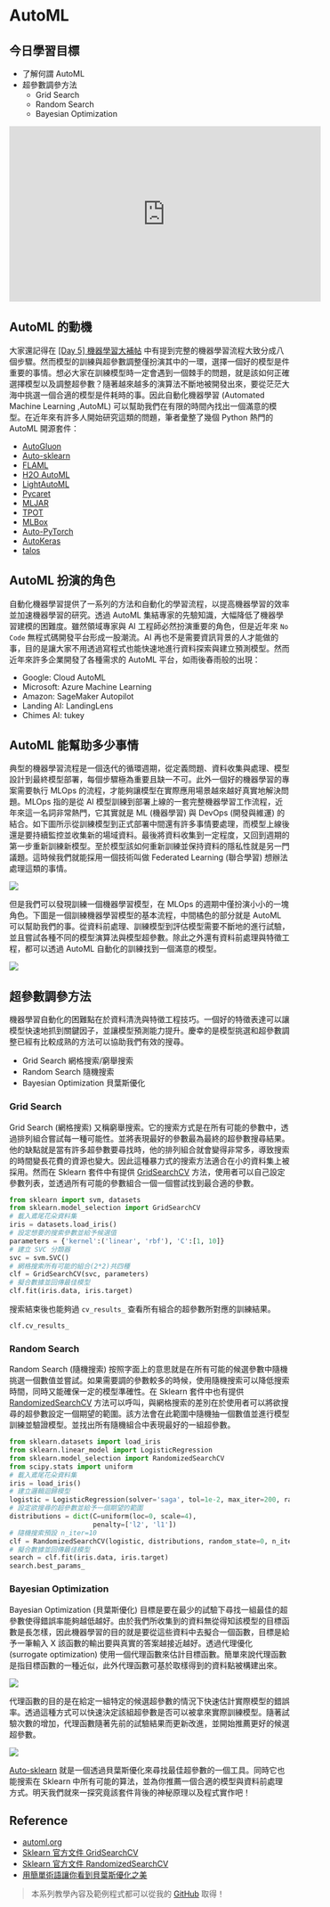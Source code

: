 # AutoML

## 今日學習目標
- 了解何謂 AutoML
- 超參數調參方法
    - Grid Search
    - Random Search
    - Bayesian Optimization

<iframe width="560" height="315" src="https://www.youtube.com/embed/" frameborder="0" allow="accelerometer; autoplay; clipboard-write; encrypted-media; gyroscope; picture-in-picture" allowfullscreen></iframe>

## AutoML 的動機
大家還記得在 [[Day 5] 機器學習大補帖](https://ithelp.ithome.com.tw/articles/10265942) 中有提到完整的機器學習流程大致分成八個步驟。然而模型的訓練與超參數調整僅扮演其中的一環，選擇一個好的模型是件重要的事情。想必大家在訓練模型時一定會遇到一個棘手的問題，就是該如何正確選擇模型以及調整超參數？隨著越來越多的演算法不斷地被開發出來，要從茫茫大海中挑選一個合適的模型是件耗時的事。因此自動化機器學習 (Automated Machine Learning ,AutoML) 可以幫助我們在有限的時間內找出一個滿意的模型。在近年來有許多人開始研究這類的問題，筆者彙整了幾個 Python 熱門的 AutoML 開源套件：

- [AutoGluon](https://www.automl.org/automl/#:~:text=AutoML%20packages%20include%3A-,AutoGluon,-is%20a%20multi)
- [Auto-sklearn](https://automl.github.io/auto-sklearn/master/)
- [FLAML](https://github.com/microsoft/FLAML)
- [H2O AutoML](http://docs.h2o.ai/h2o/latest-stable/h2o-docs/automl.html)
- [LightAutoML](https://github.com/sberbank-ai-lab/LightAutoML)
- [Pycaret](https://pycaret.org/)
- [MLJAR](https://mljar.com/)
- [TPOT](https://github.com/EpistasisLab/tpot)
- [MLBox](https://github.com/AxeldeRomblay/MLBox)
- [Auto-PyTorch](https://github.com/automl/Auto-PyTorch)
- [AutoKeras](https://autokeras.com/)
- [talos](https://github.com/autonomio/talos)

## AutoML 扮演的角色
自動化機器學習提供了一系列的方法和自動化的學習流程，以提高機器學習的效率並加速機器學習的研究。透過 AutoML 集結專家的先驗知識，大幅降低了機器學習建模的困難度。雖然領域專家與 AI 工程師必然扮演重要的角色，但是近年來 `No Code` 無程式碼開發平台形成一股潮流。AI 再也不是需要資訊背景的人才能做的事，目的是讓大家不用透過寫程式也能快速地進行資料探索與建立預測模型。然而近年來許多企業開發了各種需求的 AutoML 平台，如雨後春雨般的出現：

- Google: Cloud AutoML
- Microsoft: Azure Machine Learning
- Amazon: SageMaker Autopilot
- Landing AI: LandingLens
- Chimes AI: tukey

## AutoML 能幫助多少事情
典型的機器學習流程是一個迭代的循環週期，從定義問題、資料收集與處理、模型設計到最終模型部署，每個步驟極為重要且缺一不可。此外一個好的機器學習的專案需要執行 MLOps 的流程，才能夠讓模型在實際應用場景越來越好真實地解決問題。MLOps 指的是從 AI 模型訓練到部署上線的一套完整機器學習工作流程，近年來這一名詞非常熱門，它其實就是 ML (機器學習) 與 DevOps (開發與維運) 的結合。如下圖所示從訓練模型到正式部署中間還有許多事情要處理，而模型上線後還是要持續監控並收集新的場域資料。最後將資料收集到一定程度，又回到週期的第一步重新訓練新模型。至於模型該如何重新訓練並保持資料的隱私性就是另一門議題。這時候我們就能採用一個技術叫做 Federated Learning (聯合學習) 想辦法處理這類的事情。

![](./image/img19-1.png)

但是我們可以發現訓練一個機器學習模型，在 MLOps 的週期中僅扮演小小的一塊角色。下圖是一個訓練機器學習模型的基本流程，中間橘色的部分就是 AutoML 可以幫助我們的事。從資料前處理、訓練模型到評估模型需要不斷地的進行試驗，並且嘗試各種不同的模型演算法與模型超參數。除此之外還有資料前處理與特徵工程，都可以透過 AutoML 自動化的訓練找到一個滿意的模型。

![](./image/img19-2.png)

## 超參數調參方法
機器學習自動化的困難點在於資料清洗與特徵工程技巧。一個好的特徵表達可以讓模型快速地抓到關鍵因子，並讓模型預測能力提升。慶幸的是模型挑選和超參數調整已經有比較成熟的方法可以協助我們有效的搜尋。

- Grid Search 網格搜索/窮舉搜索
- Random Search 隨機搜索
- Bayesian Optimization 貝葉斯優化

### Grid Search
Grid Search (網格搜索) 又稱窮舉搜索。它的搜索方式是在所有可能的參數中，透過排列組合嘗試每一種可能性。並將表現最好的參數最為最終的超參數搜尋結果。他的缺點就是當有許多超參數要尋找時，他的排列組合就會變得非常多，導致搜索的時間變長花費的資源也變大。因此這種暴力式的搜索方法適合在小的資料集上被採用。然而在 Sklearn 套件中有提供 [GridSearchCV](https://scikit-learn.org/stable/modules/generated/sklearn.model_selection.GridSearchCV.html) 方法，使用者可以自己設定參數列表，並透過所有可能的參數組合一個一個嘗試找到最合適的參數。


```py
from sklearn import svm, datasets
from sklearn.model_selection import GridSearchCV
# 載入鳶尾花朵資料集
iris = datasets.load_iris()
# 設定想要的搜索參數並給予候選值
parameters = {'kernel':('linear', 'rbf'), 'C':[1, 10]}
# 建立 SVC 分類器
svc = svm.SVC()
# 網格搜索所有可能的組合(2*2)共四種
clf = GridSearchCV(svc, parameters)
# 擬合數據並回傳最佳模型
clf.fit(iris.data, iris.target)
```

搜索結束後也能夠過 `cv_results_` 查看所有組合的超參數所對應的訓練結果。

```py
clf.cv_results_
```

### Random Search
Random Search (隨機搜索) 按照字面上的意思就是在所有可能的候選參數中隨機挑選一個數值並嘗試。如果需要調的參數較多的時候，使用隨機搜索可以降低搜索時間，同時又能確保一定的模型準確性。在 Sklearn 套件中也有提供 [RandomizedSearchCV](https://scikit-learn.org/stable/modules/generated/sklearn.model_selection.RandomizedSearchCV.html) 方法可以呼叫，與網格搜索的差別在於使用者可以將欲搜尋的超參數設定一個期望的範圍。該方法會在此範圍中隨機抽一個數值並進行模型訓練並驗證模型。並找出所有隨機組合中表現最好的一組超參數。

```py
from sklearn.datasets import load_iris
from sklearn.linear_model import LogisticRegression
from sklearn.model_selection import RandomizedSearchCV
from scipy.stats import uniform
# 載入鳶尾花朵資料集
iris = load_iris()
# 建立邏輯迴歸模型
logistic = LogisticRegression(solver='saga', tol=1e-2, max_iter=200, random_state=0)
# 設定欲搜尋的超參數並給予一個期望的範圍
distributions = dict(C=uniform(loc=0, scale=4),
                     penalty=['l2', 'l1'])
# 隨機搜索預設 n_iter=10
clf = RandomizedSearchCV(logistic, distributions, random_state=0, n_iter=10)
# 擬合數據並回傳最佳模型
search = clf.fit(iris.data, iris.target)
search.best_params_
```

### Bayesian Optimization
Bayesian Optimization (貝葉斯優化) 目標是要在最少的試驗下尋找一組最佳的超參數使得錯誤率能夠越低越好。由於我們所收集到的資料無從得知該模型的目標函數是長怎樣，因此機器學習的目的就是要從這些資料中去擬合一個函數，目標是給予一筆輸入 X 該函數的輸出要與真實的答案越接近越好。透過代理優化 (surrogate optimization) 使用一個代理函數來估計目標函數。簡單來說代理函數是指目標函數的一種近似，此外代理函數可基於取樣得到的資料點被構建出來。

![](./image/img19-3.png)

代理函數的目的是在給定一組特定的候選超參數的情況下快速估計實際模型的錯誤率。透過這種方式可以快速決定該組超參數是否可以被拿來實際訓練模型。隨著試驗次數的增加，代理函數隨著先前的試驗結果而更新改進，並開始推薦更好的候選超參數。

![](./image/img19-4.png)

[Auto-sklearn](https://automl.github.io/auto-sklearn/master/) 就是一個透過貝葉斯優化來尋找最佳超參數的一個工具。同時它也能搜索在 Sklearn 中所有可能的算法，並為你推薦一個合適的模型與資料前處理方式。明天我們就來一探究竟該套件背後的神秘原理以及程式實作吧！

## Reference
- [automl.org](https://www.automl.org/automl/)
- [Sklearn 官方文件 GridSearchCV](https://scikit-learn.org/stable/modules/generated/sklearn.model_selection.GridSearchCV.html)
- [Sklearn 官方文件 RandomizedSearchCV](https://scikit-learn.org/stable/modules/generated/sklearn.model_selection.RandomizedSearchCV.html)
- [用簡單術語讓你看到貝葉斯優化之美](https://www.gushiciku.cn/pl/p7cE/zh-tw)

> 本系列教學內容及範例程式都可以從我的 [GitHub](https://github.com/andy6804tw/2021-13th-ironman) 取得！